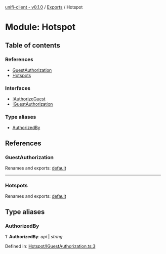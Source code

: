 [unifi-client - v0.1.0](../README.md) / [Exports](../modules.md) / Hotspot

# Module: Hotspot

## Table of contents

### References

- [GuestAuthorization](hotspot.md#guestauthorization)
- [Hotspots](hotspot.md#hotspots)

### Interfaces

- [IAuthorizeGuest](../interfaces/hotspot.iauthorizeguest.md)
- [IGuestAuthorization](../interfaces/hotspot.iguestauthorization.md)

### Type aliases

- [AuthorizedBy](hotspot.md#authorizedby)

## References

### GuestAuthorization

Renames and exports: [default](../classes/hotspot_guestauthorization.default.md)

___

### Hotspots

Renames and exports: [default](../classes/hotspot_hotspots.default.md)

## Type aliases

### AuthorizedBy

Ƭ **AuthorizedBy**: *api* \| *string*

Defined in: [Hotspot/IGuestAuthorization.ts:3](https://github.com/thib3113/unifi-client/blob/17e4ed2/src/Hotspot/IGuestAuthorization.ts#L3)
